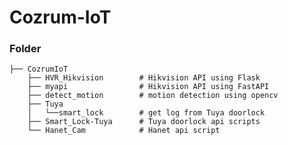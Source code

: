# Cozrum-IoT

### Folder

    ├── CozrumIoT                    
        ├── HVR_Hikvision        # Hikvision API using Flask 
        ├── myapi                # Hikvision API using FastAPI
        ├── detect_motion        # motion detection using opencv
        ├── Tuya                 
        │   └──smart_lock        # get log from Tuya doorlock
        ├── Smart_Lock-Tuya      # Tuya doorlock api scripts
        └── Hanet_Cam            # Hanet api script
    
